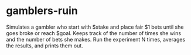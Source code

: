 gamblers-ruin
=============

Simulates a gambler who start with $stake and place fair $1 bets until she goes broke or reach $goal. Keeps track of the number of times she wins and the number of bets she makes. Run the experiment N times, averages the results, and prints them out.